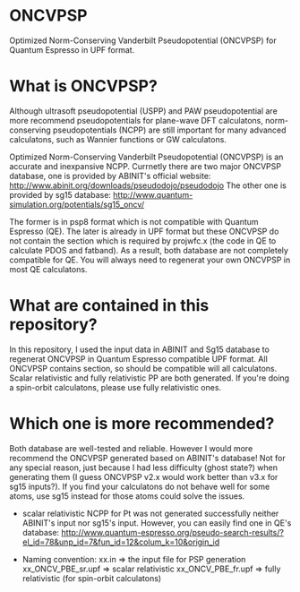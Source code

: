 # ONCVPSP
Optimized Norm-Conserving Vanderbilt Pseudopotential (ONCVPSP) for Quantum Espresso in UPF 
format. 

# What is ONCVPSP?
Although ultrasoft pseudopotential (USPP) and PAW pseudopotential are more recommend
pseudopotentials for plane-wave DFT calculatons, norm-conserving pseudopotentials (NCPP)
are still important for many advanced calculatons, such as Wannier functions or GW
calculatons. 

Optimized Norm-Conserving Vanderbilt Pseudopotential (ONCVPSP) is an accurate and 
inexpansive NCPP. Currnetly there are two major ONCVPSP database, one is provided
by ABINIT's official website:
http://www.abinit.org/downloads/pseudodojo/pseudodojo
The other one is provided by sg15 database:
http://www.quantum-simulation.org/potentials/sg15_oncv/

The former is in psp8 format which is not compatible with Quantum Espresso (QE). The later
is already in UPF format but these ONCVPSP do not contain the <PSWFC> section which 
is required by projwfc.x (the code in QE to calculate PDOS and fatband). As a result, 
both database are not completely compatible for QE. You will always need to regenerat
your own ONCVPSP in most QE calculatons. 

# What are contained in this repository?
In this repository, I used the input data in ABINIT and Sg15 database to regenerat
ONCVPSP in Quantum Espresso compatible UPF format. All ONCVPSP contains <PWSCF> section, 
so should be compatible will all calculatons. Scalar relativistic and fully relativistic
PP are both generated. If you're doing a spin-orbit calculatons, please use fully
relativistic ones. 

# Which one is more recommended?
Both database are well-tested and reliable. However I would more recommend the ONCVPSP 
generated based on ABINIT's database! Not for any special reason, just because I had less 
difficulty (ghost state?) when generating them (I guess ONCVPSP v2.x would work better 
than v3.x for sg15 inputs?). If you find your calculatons do not behave well for some 
atoms, use sg15 instead for those atoms could solve the issues. 

* scalar relativistic NCPP for Pt was not generated successfully neither ABINIT's input 
nor sg15's input. However, you can easily find one in QE's database:
http://www.quantum-espresso.org/pseudo-search-results/?el_id=78&unp_id=7&fun_id=12&colum_k=10&origin_id

* Naming convention:
xx.in => the input file for PSP generation
xx_ONCV_PBE_sr.upf => scalar relativistic
xx_ONCV_PBE_fr.upf => fully relativistic (for spin-orbit calculatons)
